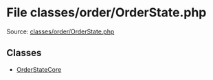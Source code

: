 File classes/order/OrderState.php
=========

Source: [classes/order/OrderState.php](https://github.com/PrestaShop/PrestaShop/blob/1.5.4.0/classes/order/OrderState.php)


Classes
-------

* [OrderStateCore](class.OrderStateCore.md)

